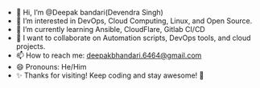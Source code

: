 - 👋 Hi, I’m @Deepak bandari(Devendra Singh)
- 👀 I’m interested in DevOps, Cloud Computing, Linux, and Open Source.
- 🌱 I’m currently learning Ansible, CloudFlare, Gitlab CI/CD
- 💞️ I want to collaborate on Automation scripts, DevOps tools, and cloud projects.
- 📫 How to reach me: deepakbhandari.6464@gmail.com
- 😄 Pronouns: He/Him
- ✨ Thanks for visiting! Keep coding and stay awesome! 🚀



<!---
Devendra-Singh6464/Devendra-Singh6464 is a ✨ special ✨ repository because its `README.md` (this file) appears on your GitHub profile.
You can click the Preview link to take a look at your changes.
--->
